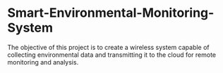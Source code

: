 # Smart-Environmental-Monitoring-System
The objective of this project is to  create a wireless system capable of collecting environmental data and transmitting it to the  cloud for remote monitoring and analysis.
